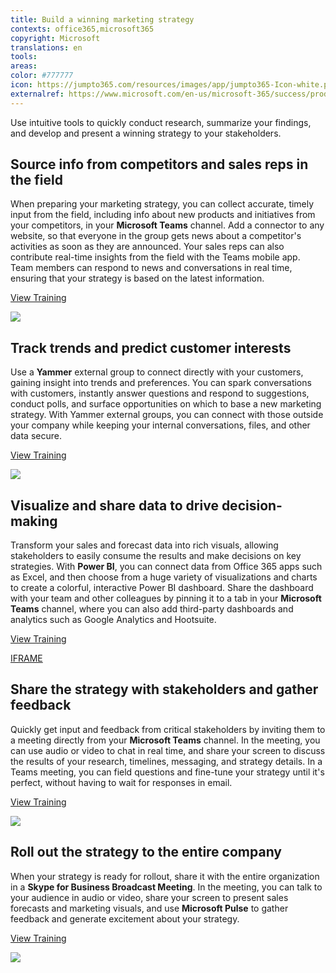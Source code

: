 ```yaml
---
title: Build a winning marketing strategy
contexts: office365,microsoft365
copyright: Microsoft
translations: en
tools: 
areas: 
color: #777777
icon: https://jumpto365.com/resources/images/app/jumpto365-Icon-white.png
externalref: https://www.microsoft.com/en-us/microsoft-365/success/productivitylibrary/build-a-winning-marketing-strategy
---
```

Use intuitive tools to quickly conduct research, summarize your findings, and develop and present a winning strategy to your stakeholders.


## Source info from competitors and sales reps in the field

When preparing your marketing strategy, you can collect accurate, timely input from the field, including info about new products and initiatives from your competitors, in your **Microsoft Teams** channel. Add a connector to any website, so that everyone in the group gets news about a competitor's activities as soon as they are announced. Your sales reps can also contribute real-time insights from the field with the Teams mobile app. Team members can respond to news and conversations in real time, ensuring that your strategy is based on the latest information.

[View Training](https://support.office.com/article/Apps-services-and-plugins-in-Microsoft-Teams-cc1fba57-9900-4634-8306-2360a40c665b)

![](http://img-prod-cms-rt-microsoft-com.akamaized.net/cms/api/am/imageFileData/RE1YoYm?ver=ca30)

## Track trends and predict customer interests

Use a **Yammer** external group to connect directly with your customers, gaining insight into trends and preferences. You can spark conversations with customers, instantly answer questions and respond to suggestions, conduct polls, and surface opportunities on which to base a new marketing strategy. With Yammer external groups, you can connect with those outside your company while keeping your internal conversations, files, and other data secure.

[View Training](https://support.office.com/article/Create-and-manage-external-groups-in-Yammer-9ccd15ce-0efc-4dc1-81bc-4a424ab6f92a)

![](http://img-prod-cms-rt-microsoft-com.akamaized.net/cms/api/am/imageFileData/RE1YjNa?ver=53d5)

## Visualize and share data to drive decision-making

Transform your sales and forecast data into rich visuals, allowing stakeholders to easily consume the results and make decisions on key strategies. With **Power BI**, you can connect data from Office 365 apps such as Excel, and then choose from a huge variety of visualizations and charts to create a colorful, interactive Power BI dashboard. Share the dashboard with your team and other colleagues by pinning it to a tab in your **Microsoft Teams** channel, where you can also add third-party dashboards and analytics such as Google Analytics and Hootsuite.

[View Training](https://powerbi.microsoft.com/guided-learning)

[IFRAME](https://www.microsoft.com/en-us/videoplayer/embed/RE1UML2)

## Share the strategy with stakeholders and gather feedback

Quickly get input and feedback from critical stakeholders by inviting them to a meeting directly from your **Microsoft Teams** channel. In the meeting, you can use audio or video to chat in real time, and share your screen to discuss the results of your research, timelines, messaging, and strategy details. In a Teams meeting, you can field questions and fine-tune your strategy until it's perfect, without having to wait for responses in email.

[View Training](https://support.office.com/article/Video-Meet-now-26e06837-853d-4df1-a729-06bf700d4ecf)

![](http://img-prod-cms-rt-microsoft-com.akamaized.net/cms/api/am/imageFileData/RE1YeAL?ver=cf1e)

## Roll out the strategy to the entire company

When your strategy is ready for rollout, share it with the entire organization in a **Skype for Business Broadcast Meeting**. In the meeting, you can talk to your audience in audio or video, share your screen to present sales forecasts and marketing visuals, and use **Microsoft Pulse** to gather feedback and generate excitement about your strategy.

[View Training](https://support.office.com/article/Manage-a-Skype-Meeting-Broadcast-event-c7b98cbe-d168-4cf4-b87f-867707b25811)

![](http://img-prod-cms-rt-microsoft-com.akamaized.net/cms/api/am/imageFileData/RE1Ymza?ver=524c)


